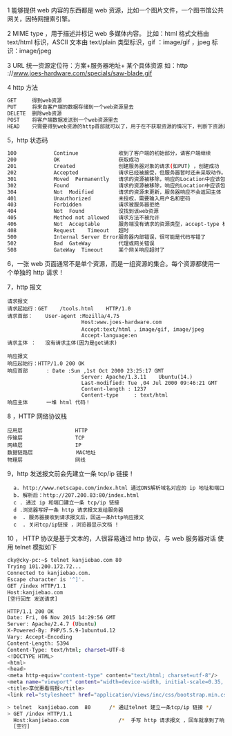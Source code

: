 1 能够提供 web 内容的东西都是 web 资源，比如一个图片文件，一个图书馆公共网关，因特网搜索引擎。

2 MIME type ，用于描述并标记 web 多媒体内容。
比如：html 格式文档由 text/html 标识，ASCII 文本由 text/plain 类型标识，gif ：image/gif ，jpeg 标识：image/jpeg

3 URL 统一资源定位符：方案+服务器地址+ 某个具体资源
如：http ://www.joes-hardware.com/specials/saw-blade.gif

4 http 方法

```bash
GET     得到web资源
PUT     将来自客户端的数据存储到一个web资源里去
DELETE  删除web资源
POST    将客户端数据发送到一个web资源里去
HEAD    只需要得到web资源的http首部就可以了，用于在不获取资源的情况下，判断下资源是否存在，是否更新
```

5，http 状态码

```bash
100            Continue             收到了客户端的初始部分，请客户端继续
200            OK                   获取成功
201            Created              创建服务器对象的请求(如PUT) ，创建成功
202            Accepted             请求已经被接受，但服务器暂时还未采取动作。
301            Moved  Permanently   请求的资源被移除，响应的Location中应该包含资源现在在的URL
302            Found                请求的资源被移除，响应的Location中应该包含资源现在在的URL,但这个URL只作为临时使用，以后还是用旧的
304            Not  Modified        请求的资源未更新，服务器响应不会返回主体
401            Unauthorized         未授权，需要输入用户名和密码
403            Forbidden            请求被服务器拒绝
404            Not  Found           没找到该web资源
405            Method not allowed   请求方法不被允许
406            Not  Acceptable      服务端没有请求的资源类型，accept-type 标识
408            Request    Timeout   超时
500            Internal Server Error服务器内部错误，很可能是代码写错了
502            Bad  GateWay         代理或网关错误
508            GateWay  Timeout     某个网关响应超时了
```

6，一张 web 页面通常不是单个资源，而是一组资源的集合。每个资源都使用一个单独的 http 请求！

7，http 报文

```
请求报文
请求起始行：GET    /tools.html    HTTP/1.0
请求首部：    User-agent :Mozilla/4.75
                        Host:www.joes-hardware.com
                        Accept:text/html ，image/gif, image/jpeg
                        Accept-language:en
请求主体 ：   没有请求主体(因为是get请求)

响应报文
响应起始行：HTTP/1.0 200 OK
响应首部      : Date :Sun ,1st Oct 2000 23:25:17 GMT
                        Server: Apache/1.3.11    Ubuntu(14.)
                        Last-modified: Tue ,04 Jul 2000 09:46:21 GMT
                        Content-length : 1237
                        Content-type     : text/html
响应主体      一堆 html 代码！
```

8 ，HTTP 网络协议栈

```
应用层                 HTTP
传输层                 TCP
网络层                 IP
数据链路层              MAC地址
物理层                 网线
```

9，http 发送报文前会先建立一条 tcp/ip 链接！

```
  a. http://www.netscape.com/index.html 通过DNS解析域名对应的 ip 地址和端口
  b. 解析后：http://207.200.83:80/index.html
  c . 通过 ip 和端口建立一条 tcp/ip 链接
  d .浏览器写好一条 http 请求报文发给服务器
  e  . 服务器接收到请求报文后，回送一条http响应报文
  c  . 关闭tcp/ip链接 ，浏览器显示文档 !
```

10 ， HTTP 协议是基于文本的，人很容易通过 http 协议，与 web 服务器对话
使用 telnet 模拟如下

```bash
cky@cky-pc:~$ telnet kanjiebao.com 80
Trying 101.200.172.72...
Connected to kanjiebao.com.
Escape character is '^]'.
GET /index HTTP/1.1
Host:kanjiebao.com
[空行回车 发送请求]

HTTP/1.1 200 OK
Date: Fri, 06 Nov 2015 14:29:56 GMT
Server: Apache/2.4.7 (Ubuntu)
X-Powered-By: PHP/5.5.9-1ubuntu4.12
Vary: Accept-Encoding
Content-Length: 5394
Content-Type: text/html; charset=UTF-8
<!DOCTYPE HTML>
<html>
<head>
<meta http-equiv="content-type" content="text/html; charset=utf-8"/>
<meta name="viewport" content="width=device-width, initial-scale=0.35, maximum-scale=0.35, user-scalable=0"/>
<title>享优惠看街报</title>
<link rel="stylesheet" href="application/views/inc/css/bootstrap.min.css"/>

> telnet  kanjiebao.com  80      /* 通过telnet 建立一条tcp/ip 链接 */
> GET /index HTTP/1.1
  Host:kanjiebao.com                /*  手写 http 请求报文 ，回车就拿到了响应的报文 ^ V ^ */
  [空行]
```
